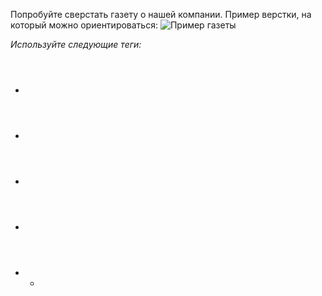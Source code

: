 Попробуйте сверстать газету о нашей компании.
Пример верстки, на который можно ориентироваться:
![Пример газеты](./images/newspaper.png "Пример газеты")

*Используйте следующие теги:*

- <header>
- <footer>
- <h1 - h6>
- <p>
- <ul and ol>
- <div>
